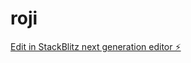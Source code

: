 # roji

[Edit in StackBlitz next generation editor ⚡️](https://stackblitz.com/~/github.com/techstrix/roji)